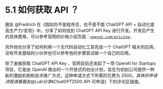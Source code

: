 # 5.1 如何获取 API ？

圈友 @Fredrich 在《假如你不是程序员，也不是不能 ChatGPT API + 自动化提高生产力/变现》中，分享了如何找到 ChatGPT API Key 进行开发。开发后产生的具体费用，可以参考官网的价格介绍页面：[`openai.com/pricing`](https://openai.com/pricing)。

另外他也分享了如何利用一个无代码自动化工具完成一个 ChatGPT 相关的应用，没有开发基础的小伙伴也可以参考他的步骤尝试做一个自己的应用。

除了直接获取 ChatGPT API Key ，官网目前还发起了一项 OpenAI for Startups 项目，它是由 OpenAI 推出的一个开放式的创业计划，旨在为初创公司提供一种新的激励机制和技术推广方式，这种申请方式下所需的花费为 2500$。具体的申请流程请看圈友 @Luki 分享《ChatGPT 2500$ API 可申请》下的评论区链接。